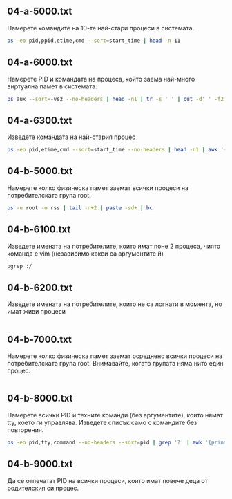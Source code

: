 ## **04-a-5000.txt**
Намерете командите на 10-те най-стари процеси в системата.
```bash
ps -eo pid,ppid,etime,cmd --sort=start_time | head -n 11
```

## **04-a-6000.txt**
Намерете PID и командата на процеса, който заема най-много виртуална памет в системата.
```bash
ps aux --sort=-vsz --no-headers | head -n1 | tr -s ' ' | cut -d' ' -f2,11 
```

## **04-a-6300.txt**
Изведете командата на най-стария процес
```bash
ps -eo pid,etime,cmd --sort=start_time --no-headers | head -n1 | awk '{print $3}'
```

## **04-b-5000.txt**
Намерете колко физическа памет заемат всички процеси на потребителската група root.
```bash
ps -u root -o rss | tail -n+2 | paste -sd+ | bc
```

## **04-b-6100.txt**
Изведете имената на потребителите, които имат поне 2 процеса, чиято команда е vim (независимо какви са аргументите й)
```bash
pgrep :/
```

## **04-b-6200.txt**
Изведете имената на потребителите, които не са логнати в момента, но имат живи процеси
```bash

```

## **04-b-7000.txt**
Намерете колко физическа памет заемат осреднено всички процеси на потребителската група root. Внимавайте, когато групата няма нито един процес.
```bash

```

## **04-b-8000.txt**
Намерете всички PID и техните команди (без аргументите), които нямат tty, което ги управлява. Изведете списък само с командите без повторения.
```bash
ps -eo pid,tty,command --no-headers --sort=pid | grep '?' | awk '{print $1,$3}'
```

## **04-b-9000.txt**
Да се отпечатат PID на всички процеси, които имат повече деца от родителския си процес.
```bash

```